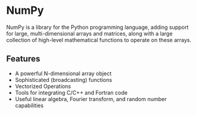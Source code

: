 # NumPy
NumPy is a library for the Python programming language, adding support for large, multi-dimensional arrays and matrices, along with a large collection of high-level mathematical functions to operate on these arrays.

<h2>Features</h2>
<ul>
<li>A powerful N-dimensional array object</li>
<li>Sophisticated (broadcasting) functions</li>
<li>Vectorized Operations</li>
<li>Tools for integrating C/C++ and Fortran code</li>
<li>Useful linear algebra, Fourier transform, and random number capabilities</li>
</ul>
